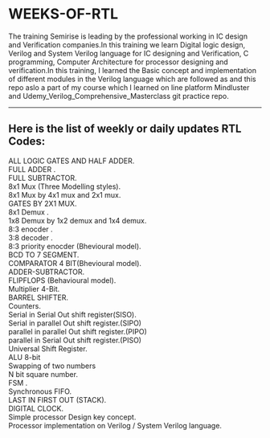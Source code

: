 # WEEKS-OF-RTL
The training Semirise is leading by the professional working in IC design and Verification companies.In this training we learn Digital logic design, Verilog and System Verilog language for IC designing and Verification, C programming, Computer Architecture for processor designing and verification.In this training, I learned the Basic concept and implementation of different modules in the Verilog language which are followed as and this repo aslo a part of my course which I learned on line platform Mindluster and  Udemy_Verilog_Comprehensive_Masterclass git practice repo. 
<hr>
  
<h2>Here is the list of weekly or daily updates  RTL Codes:</h2>
 ALL LOGIC GATES AND HALF ADDER.<br>
 FULL ADDER . <br>
 FULL SUBTRACTOR. <br>
 8x1 Mux (Three Modelling styles).<br>
 8x1 Mux by 4x1 mux and 2x1 mux.<br>
 GATES BY 2X1 MUX.<br>
 8x1 Demux .<br>
 1x8 Demux by 1x2 demux and 1x4 demux.<br>
 8:3 enocder .<br>
 3:8 decoder .<br>
 8:3 priority enocder (Bhevioural model).<br>
 BCD TO 7 SEGMENT. <br>
 COMPARATOR 4 BIT(Bhevioural model).<br>
 ADDER-SUBTRACTOR.<br>
 FLIPFLOPS (Behavioural model).<br>
 Multiplier 4-Bit.<br>
 BARREL SHIFTER.<br>
 Counters.<br>
 Serial in Serial Out shift register(SISO).<br>
 Serial in parallel Out shift register.(SIPO)<br>
 parallel in parallel Out shift register.(PIPO)<br>
 parallel in Serial Out shift register.(PISO)<br>
 Universal Shift Register.<br>
 ALU 8-bit<br>
 Swapping of two numbers<br>
 N bit square number.<br>
 FSM .<br>
 Synchronous FIFO.<br>
 LAST IN FIRST OUT (STACK).<br>
 DIGITAL CLOCK.<br>
 Simple processor Design key concept.<br>
 Processor implementation on Verilog / System Verilog language.<br>
